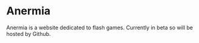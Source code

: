 # Anermia

Anermia is a website dedicated to flash games. Currently in beta so will be hosted by Github.
